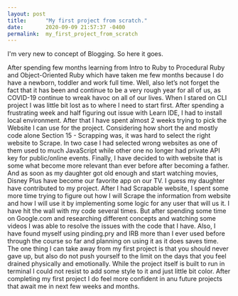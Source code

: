 ```yaml
---
layout: post
title:      "My first project from scratch."
date:       2020-09-09 21:57:37 -0400
permalink:  my_first_project_from_scratch
---
```



I'm very new to concept of Blogging. So here it goes.

After spending few months learning from Intro to Ruby to Procedural Ruby and Object-Oriented Ruby which have taken me few months because I do have a newborn, toddler and work full time. Well, also let’s not forget the fact that it has been and continue to be a very rough year for all of us, as COVID-19 continue to wreak havoc on all of our lives.
When I stared on CLI project I was little bit lost as to where I need to start first. After spending a frustrating week and half figuring out issue with Learn IDE, I had to install local environment. After that I have spent almost 2 weeks trying to pick the Website I can use for the project. Considering how short the and mostly code alone Section 15 - Scrapping was, it was hard to select the right website to Scrape. In two case I had selected wrong websites as one of them used to much JavaScript while other one no longer had private API key for public/online events.
Finally, I have decided to with website that is some what become more relevant than ever before after becoming a father. And as soon as my daughter got old enough and start watching movies, Disney Plus have become our favorite app on our TV. I guess my daughter have contributed to my project.
After I had Scrapable website, I spent some more time trying to figure out how I will Scrape the information from website and how I will use it by implementing some logic for any user that will us it. I have hit the wall with my code several times. But after spending some time on Google.com and researching different concepts and watching some videos I was able to resolve the issues with the code that I have. Also, I have found myself using pinding.pry and IRB more than I ever used before through the course so far and planning on using it as it does saves time.
The one thing I can take away from my first project is that you should never gave up, but also do not push yourself to the limit on the days that you feel drained physically and emotionally.
While the project itself is built to run in terminal I could not resist to add some style to it and just little bit color. 
	After completing my first project I do feel more confident in anu future projects that await me in next few weeks and months.


